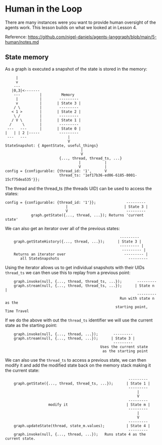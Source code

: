 # Human in the Loop
There are many instances were you want to provide human oversight of the agents work. This lesson builds on what we looked at in Lesson 4.

Reference: https://github.com/nigel-daniels/agents-langgraph/blob/main/5-human/notes.md

## State memory
As a graph is executed a snapshot of the state is stored in the memory:
```
     |
     v
    ---
   |0,3|<-------
    ---         |	      Memory
     |          |        ---------
     v          |       | State 3 |
    / \         |        ---------
   < 1 >        |       | State 2 |
    \ /         |        ---------
   / V \        |       | State 1 |
  /     \       |        ---------
 ---   ---      |       | State 0 |
|   | | 2 |-----         ---------
 ---   ---                   |
                             V
StateSnapshot: { AgentState, useful_things}
                                   |
                                   V
                         {..., thread, thread_ts, ...}
                                  |           |
                                  V           |
config = {configurable: {thread_id: '1',      V
                         thread_ts: '1ef17b36-ed06-6185-8001-15cf75dea535'}};
```
The thread and the thread_ts (the threads UID) can be used to access the states:
```
config = {configurable: {thread_id: '1'}};              ---------    
                            |                          | State 3 |
                            V                           ---------
            graph.getState({..., thread, ...}); Returns 'current state'
```
We can also get an iterator over all of the previous states:
```
                                                     ---------
    graph.getStateHistory({..., thread, ...});      | State 3 |
                                                     --------- |
                                                      --------- |
    Returns an iterator over        	               --------- |
       all StateSnapshots                                ---------
```
Using the iterator allows us to get individual snapshots with their UIDs `thread_ts` we can then use this to replay from a previous point:
```
    graph.invoke(null, {..., thread, thread_ts, ...});       ---------
    graph.stream(null, {..., thread, thread_ts, ...});      | State n |
                                                             ---------
                                                     Run with state n as the
                                                   starting point, Time Travel
```
If we do the above with out the `thread_ts` identifier we will use the current state as the starting point:
```
    graph.invoke(null, {..., thread, ...});       ---------
    graph.stream(null, {..., thread, ...});      | State 3 |
                                                  ---------
                                            Uses the current state
                                             as the starting point
```
We can also use the `thread_ts` to access a previous state, we can then modify it and add the modified state back on the memory stack making it the current state:
```
                                                         ---------
    graph.getState({..., thread, thread_ts, ...});      | State 1 |
                                                         ---------
                                                             |
                                                             V
                                                         ---------
                    modify it                           | State m |
                                                         ---------
                                                             |
                                                             V
                                                         ---------
    graph.updateState(thread, state_m.values);          | State 4 |
                                                         ---------
    graph.invoke(null, {..., thread, ...});   Runs state 4 as the current state.
```